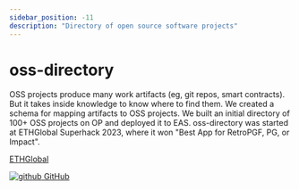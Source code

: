 ```yaml
---
sidebar_position: -11
description: "Directory of open source software projects"
---
```


# oss-directory

OSS projects produce many work artifacts (eg, git repos, smart contracts). But it takes inside knowledge to know where to find them. We created a schema for mapping artifacts to OSS projects. We built an initial directory of 100+ OSS projects on OP and deployed it to EAS. oss-directory was started at ETHGlobal Superhack 2023, where it won "Best App for RetroPGF, PG, or Impact".

[ETHGlobal](https://ethglobal.com/showcase/oss-on-op-directory-2zjfy)

[![github](/img/ico/github.ico) GitHub](https://github.com/opensource-observer/oss-directory)